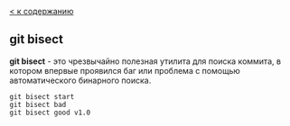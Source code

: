 [< к содержанию](./readme.md)

## git bisect

**git bisect** - это чрезвычайно полезная утилита для поиска коммита, в котором впервые проявился баг или проблема с помощью автоматического бинарного поиска.

```bash=
git bisect start
git bisect bad
git bisect good v1.0
```